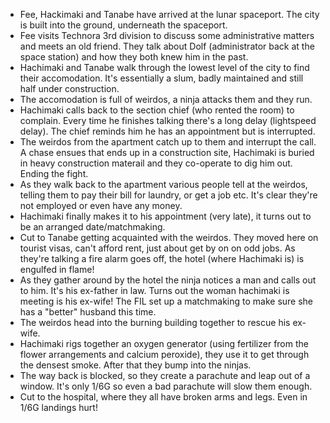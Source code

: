  - Fee, Hackimaki and Tanabe have arrived at the lunar spaceport. The city is built into the ground, underneath the spaceport.
 - Fee visits Technora 3rd division to discuss some administrative matters and meets an old friend. They talk about Dolf (administrator back at the space station) and how they both knew him in the past.
 - Hachimaki and Tanabe walk through the lowest level of the city to find their accomodation. It's essentially a slum, badly maintained and still half under construction.
 - The accomodation is full of weirdos, a ninja attacks them and they run.
 - Hachimaki calls back to the section chief (who rented the room) to complain. Every time he finishes talking there's a long delay (lightspeed delay). The chief reminds him he has an appointment but is interrupted.
 - The weirdos from the apartment catch up to them and interrupt the call. A chase ensues that ends up in a construction site, Hachimaki is buried in heavy construction materail and they co-operate to dig him out. Ending the fight.
 - As they walk back to the apartment various people tell at the weirdos, telling them to pay their bill for laundry, or get a job etc. It's clear they're not employed or even have any money.
 - Hachimaki finally makes it to his appointment (very late), it turns out to be an arranged date/matchmaking.
 - Cut to Tanabe getting acquainted with the weirdos. They moved here on tourist visas, can't afford rent, just about get by on on odd jobs. As they're talking a fire alarm goes off, the hotel (where Hachimaki is) is engulfed in flame!
 - As they gather around by the hotel the ninja notices a man and calls out to him. It's his ex-father in law. Turns out the woman hachimaki is meeting is his ex-wife! The FIL set up a matchmaking to make sure she has a "better" husband this time.
 - The weirdos head into the burning building together to rescue his ex-wife.
 - Hachimaki rigs together an oxygen generator (using fertilizer from the flower arrangements and calcium peroxide), they use it to get through the densest smoke. After that they bump into the ninjas.
 - The way back is blocked, so they create a parachute and leap out of a window. It's only 1/6G so even a bad parachute will slow them enough.
 - Cut to the hospital, where they all have broken arms and legs. Even in 1/6G landings hurt!